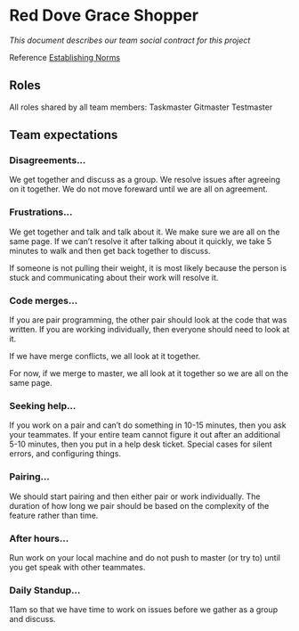 # Red Dove Grace Shopper
*This document describes our team social contract for this project*

Reference [Establishing Norms](https://docs.google.com/document/d/1qquhoredhOu-DCmByEU-KDdJXP6XDL962fwYdl_lLaQ/edit)

## Roles
All roles shared by all team members:
Taskmaster
Gitmaster
Testmaster


## Team expectations
### Disagreements...
We get together and discuss as a group. We resolve issues after agreeing on it together. We do not move foreward until we are all on agreement.


### Frustrations...
We get together and talk and talk about it. We make sure we are all on the same page. If we can’t resolve it after talking about it quickly, we take 5 minutes to walk and then get back together to discuss.

If someone is not pulling their weight, it is most likely because the person is stuck and communicating about their work will resolve it.


### Code merges...
If you are pair programming, the other pair should look at the code that was written. If you are working individually, then everyone should need to look at it.

If we have merge conflicts, we all look at it together.

For now, if we merge to master, we all look at it together so we are all on the same page.


### Seeking help…
If you work on a pair and can’t do something in 10-15 minutes, then you ask your teammates. If your entire team cannot figure it out after an additional 5-10 minutes, then you put in a help desk ticket. Special cases for silent errors, and configuring things.


### Pairing…
We should start pairing and then either pair or work individually. The duration of how long we pair should be based on the complexity of the feature rather than time.

### After hours…
Run work on your local machine and do not push to master (or try to) until you get speak with other teammates.

### Daily Standup…
11am so that we have time to work on issues before we gather as a group and discuss.
